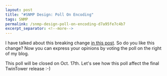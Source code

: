 ```yaml
---
layout: post
title: "#SNMP Design: Poll On Encoding"
tags: SNMP
permalink: /snmp-design-poll-on-encoding-d7a95fe7c4b7
excerpt_separator: <!--more-->
---
```

I have talked about this breaking change [in this post](/snmp-design-breaking-changes-coming-part-iii). So do you like this change? Now you can express your opinions by voting the poll on the right of my blog.

This poll will be closed on Oct. 17th. Let's see how this poll affect the final TwinTower release :-)
<!--more-->